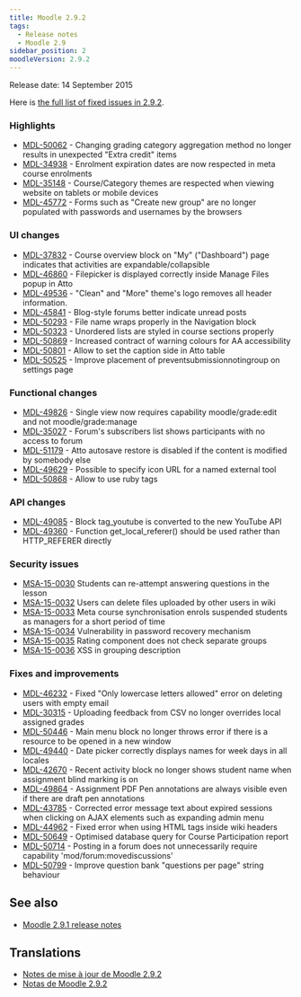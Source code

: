 ```yaml
---
title: Moodle 2.9.2
tags:
  - Release notes
  - Moodle 2.9
sidebar_position: 2
moodleVersion: 2.9.2
---
```

Release date: 14 September 2015

Here is [the full list of fixed issues in 2.9.2](https://tracker.moodle.org/secure/IssueNavigator!executeAdvanced.jspa?jqlQuery=project+%3D+mdl+AND+resolution+%3D+fixed+AND+fixVersion+in+%28%222.9.2%22%29+ORDER+BY+priority+DESC&runQuery=true&clear=true).

### Highlights

- [MDL-50062](https://tracker.moodle.org/browse/MDL-50062) - Changing grading category aggregation method no longer results in unexpected "Extra credit" items
- [MDL-34938](https://tracker.moodle.org/browse/MDL-34938) - Enrolment expiration dates are now respected in meta course enrolments
- [MDL-35148](https://tracker.moodle.org/browse/MDL-35148) - Course/Category themes are respected when viewing website on tablets or mobile devices
- [MDL-45772](https://tracker.moodle.org/browse/MDL-45772) - Forms such as "Create new group" are no longer populated with passwords and usernames by the browsers

### UI changes

- [MDL-37832](https://tracker.moodle.org/browse/MDL-37832) - Course overview block on "My" ("Dashboard") page indicates that activities are expandable/collapsible
- [MDL-46860](https://tracker.moodle.org/browse/MDL-46860) - Filepicker is displayed correctly inside Manage Files popup in Atto
- [MDL-49536](https://tracker.moodle.org/browse/MDL-49536) - "Clean" and "More" theme's logo removes all header information.
- [MDL-45841](https://tracker.moodle.org/browse/MDL-45841) - Blog-style forums better indicate unread posts
- [MDL-50293](https://tracker.moodle.org/browse/MDL-50293) - File name wraps properly in the Navigation block
- [MDL-50323](https://tracker.moodle.org/browse/MDL-50323) - Unordered lists are styled in course sections properly
- [MDL-50869](https://tracker.moodle.org/browse/MDL-50869) - Increased contract of warning colours for AA accessibility
- [MDL-50801](https://tracker.moodle.org/browse/MDL-50801) - Allow to set the caption side in Atto table
- [MDL-50525](https://tracker.moodle.org/browse/MDL-50525) - Improve placement of preventsubmissionnotingroup on settings page

### Functional changes

- [MDL-49826](https://tracker.moodle.org/browse/MDL-49826) - Single view now requires capability moodle/grade:edit and not moodle/grade:manage
- [MDL-35027](https://tracker.moodle.org/browse/MDL-35027) - Forum's subscribers list shows participants with no access to forum
- [MDL-51179](https://tracker.moodle.org/browse/MDL-51179) - Atto autosave restore is disabled if the content is modified by somebody else
- [MDL-49629](https://tracker.moodle.org/browse/MDL-49629) - Possible to specify icon URL for a named external tool
- [MDL-50868](https://tracker.moodle.org/browse/MDL-50868) - Allow to use ruby tags

### API changes

- [MDL-49085](https://tracker.moodle.org/browse/MDL-49085) - Block tag_youtube is converted to the new YouTube API
- [MDL-49360](https://tracker.moodle.org/browse/MDL-49360) - Function get_local_referer() should be used rather than HTTP_REFERER directly

### Security issues

- [MSA-15-0030](https://moodle.org/mod/forum/discuss.php?d=320287) Students can re-attempt answering questions in the lesson
- [MSA-15-0032](https://moodle.org/mod/forum/discuss.php?d=320289) Users can delete files uploaded by other users in wiki
- [MSA-15-0033](https://moodle.org/mod/forum/discuss.php?d=320290) Meta course synchronisation enrols suspended students as managers for a short period of time
- [MSA-15-0034](https://moodle.org/mod/forum/discuss.php?d=320291) Vulnerability in password recovery mechanism
- [MSA-15-0035](https://moodle.org/mod/forum/discuss.php?d=320292) Rating component does not check separate groups
- [MSA-15-0036](https://moodle.org/mod/forum/discuss.php?d=320293) XSS in grouping description

### Fixes and improvements

- [MDL-46232](https://tracker.moodle.org/browse/MDL-46232) - Fixed "Only lowercase letters allowed" error on deleting users with empty email
- [MDL-30315](https://tracker.moodle.org/browse/MDL-30315) - Uploading feedback from CSV no longer overrides local assigned grades
- [MDL-50446](https://tracker.moodle.org/browse/MDL-50446) - Main menu block no longer throws error if there is a resource to be opened in a new window
- [MDL-49440](https://tracker.moodle.org/browse/MDL-49440) - Date picker correctly displays names for week days in all locales
- [MDL-42670](https://tracker.moodle.org/browse/MDL-42670) - Recent activity block no longer shows student name when assignment blind marking is on
- [MDL-49864](https://tracker.moodle.org/browse/MDL-49864) - Assignment PDF Pen annotations are always visible even if there are draft pen annotations
- [MDL-43785](https://tracker.moodle.org/browse/MDL-43785) - Corrected error message text about expired sessions when clicking on AJAX elements such as expanding admin menu
- [MDL-44962](https://tracker.moodle.org/browse/MDL-44962) - Fixed error when using HTML tags inside wiki headers
- [MDL-50649](https://tracker.moodle.org/browse/MDL-50649) - Optimised database query for Course Participation report
- [MDL-50714](https://tracker.moodle.org/browse/MDL-50714) - Posting in a forum does not unnecessarily require capability 'mod/forum:movediscussions'
- [MDL-50799](https://tracker.moodle.org/browse/MDL-50799) - Improve question bank "questions per page" string behaviour

## See also

- [Moodle 2.9.1 release notes](/general/releases/2.9/2.9.1)

## Translations

- [Notes de mise à jour de Moodle 2.9.2](https://docs.moodle.org/fr/Notes_de_mise_à_jour_de_Moodle_2.9.2)
- [Notas de Moodle 2.9.2](https://docs.moodle.org/es/Notas_de_Moodle_2.9.2)
